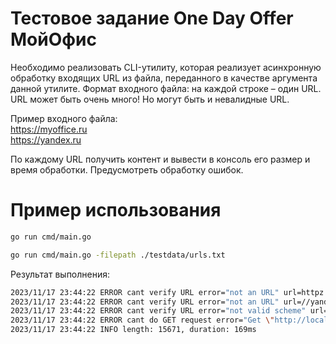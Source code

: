 # Тестовое задание One Day Offer МойОфис

Необходимо реализовать CLI-утилиту, которая реализует асинхронную обработку входящих URL из файла, переданного в качестве аргумента данной утилите.
Формат входного файла: на каждой строке – один URL. URL может быть очень много! Но могут быть и невалидные URL.

Пример входного файла:  
https://myoffice.ru  
https://yandex.ru  

По каждому URL получить контент и вывести в консоль его размер и время обработки. Предусмотреть обработку ошибок.

# Пример использования 

```bash
go run cmd/main.go
```

```bash
go run cmd/main.go -filepath ./testdata/urls.txt
```

Результат выполнения:
```bash
2023/11/17 23:44:22 ERROR cant verify URL error="not an URL" url=httpz://yandex.ru
2023/11/17 23:44:22 ERROR cant verify URL error="not an URL" url=//yandex.ru
2023/11/17 23:44:22 ERROR cant verify URL error="not valid scheme" url=yandex.ru
2023/11/17 23:44:22 ERROR cant do GET request error="Get \"http://localhost:8080\": dial tcp 127.0.0.1:8080: connect: connection refused"
2023/11/17 23:44:22 INFO length: 15671, duration: 169ms
```